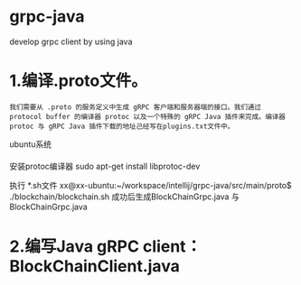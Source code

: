 grpc-java
====
develop grpc client by using java

# 1.编译.proto文件。
    我们需要从 .proto 的服务定义中生成 gRPC 客户端和服务器端的接口。我们通过 protocol buffer 的编译器 protoc 以及一个特殊的 gRPC Java 插件来完成。编译器protoc 与 gRPC Java 插件下载的地址己经写在plugins.txt文件中。
   
ubuntu系统
####
安装protoc编译器
sudo apt-get install libprotoc-dev

执行 *.sh文件
xx@xx-ubuntu:~/workspace/intellij/grpc-java/src/main/proto$ ./blockchain/blockchain.sh
成功后生成BlockChainGrpc.java 与 BlockChainGrpc.java 

# 2.编写Java gRPC client：BlockChainClient.java
      
    
